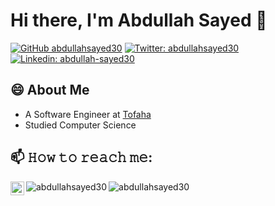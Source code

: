 <h1>Hi there, I'm Abdullah Sayed 👋</h1>

[![GitHub abdullahsayed30](https://img.shields.io/github/followers/abdullahsayed30?label=follow&style=social)](https://github.com/abdullahsayed30)
[![Twitter: abdullahsayed30](https://img.shields.io/twitter/follow/abdullahsayed30?style=social)](https://twitter.com/abdullahsayed30)
[![Linkedin: abdullah-sayed30](https://img.shields.io/badge/abdullah--sayed30-blue?style=flat-square&logo=Linkedin&logoColor=white&link=https://www.linkedin.com/in/abdullah-sayed30/)](https://www.linkedin.com/in/abdullah-sayed30/)


<!--
**abdullahsayed30/abdullahsayed30** is a ✨ _special_ ✨ repository because its `README.md` (this file) appears on your GitHub profile.

Here are some ideas to get you started:

- 🔭 I’m currently working on ...
- 🌱 I’m currently learning ...
- 👯 I’m looking to collaborate on ...
- 🤔 I’m looking for help with ...
- 💬 Ask me about ...
- 📫 How to reach me: ...
- 😄 Pronouns: ...
- ⚡ Fun fact: ...
-->

<h2>😄 About Me</h2>

- A Software Engineer at <a href="https://www.tofaha.net/">Tofaha</a>
- Studied Computer Science 

<h2>📫 𝙷𝚘𝚠 𝚝𝚘 𝚛𝚎𝚊𝚌𝚑 𝚖𝚎:</h2>

<a href="https://www.linkedin.com/in/abdullah-sayed30/">
  <img align="left" alt="Abdullah Sayed LinkedIN" width="22px" src="https://raw.githubusercontent.com/peterthehan/peterthehan/master/assets/linkedin.svg" />
</a>

<img align="left" src="https://github-readme-stats.vercel.app/api/top-langs?username=abdullahsayed30&show_icons=true&locale=en&layout=compact&theme=gotham" alt="abdullahsayed30" />

&nbsp;<img align="left" src="https://github-readme-stats.vercel.app/api?username=abdullahsayed30&show_icons=true&locale=en&layout=compact&theme=gotham" alt="abdullahsayed30" />
